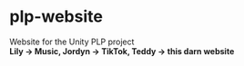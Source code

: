 # plp-website
Website for the Unity PLP project <br>
**Lily -> Music, Jordyn -> TikTok, Teddy -> this darn website**
